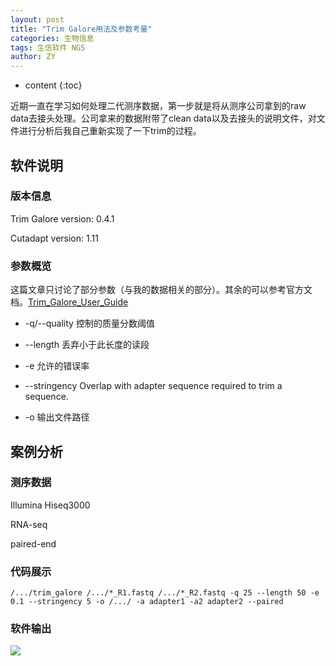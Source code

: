 ```yaml
---
layout: post
title: "Trim Galore用法及参数考量"
categories: 生物信息
tags: 生信软件 NGS
author: ZY
---
```


* content
{:toc}

近期一直在学习如何处理二代测序数据，第一步就是将从测序公司拿到的raw data去接头处理。公司拿来的数据附带了clean data以及去接头的说明文件，对文件进行分析后我自己重新实现了一下trim的过程。




## **软件说明**

### 版本信息
Trim Galore version: 0.4.1

Cutadapt version: 1.11

### 参数概览
这篇文章只讨论了部分参数（与我的数据相关的部分）。其余的可以参考官方文档。[Trim_Galore_User_Guide](http://www.bioinformatics.bbsrc.ac.uk/projects/trim_galore/)

- -q/--quality <INT> 控制的质量分数阈值

- --length <INT> 丢弃小于此长度的读段

- -e 允许的错误率

- --stringency Overlap with adapter sequence required to trim a sequence.

- -o 输出文件路径


## **案例分析**

### 测序数据
Illumina Hiseq3000

RNA-seq 

paired-end

### 代码展示
```
/.../trim_galore /.../*_R1.fastq /.../*_R2.fastq -q 25 --length 50 -e 0.1 --stringency 5 -o /.../ -a adapter1 -a2 adapter2 --paired
```

### 软件输出

![](https://raw.githubusercontent.com/woaielf/woaielf.github.io/master/_posts/Pic/7-trim.png)
